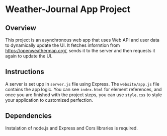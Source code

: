 # Weather-Journal App Project

## Overview

This project is an asynchronous web app that uses Web API and user data to dynamically update the UI. It fetches informtion from https://openweathermap.org/, sends it to the server and then requests it again to update the UI.

## Instructions

A server is set upp in `server.js` file using Express. The `website/app.js` file contains the app logic. You can see `index.html` for element references, and once you are finished with the project steps, you can use `style.css` to style your application to customized perfection.

## Dependencies

Instalation of node.js and Express and Cors libraries is required.

